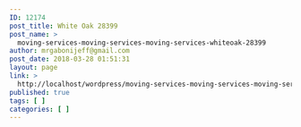 ```yaml
---
ID: 12174
post_title: White Oak 28399
post_name: >
  moving-services-moving-services-moving-services-whiteoak-28399
author: mrgabonijeff@gmail.com
post_date: 2018-03-28 01:51:31
layout: page
link: >
  http://localhost/wordpress/moving-services-moving-services-moving-services-whiteoak-28399/
published: true
tags: [ ]
categories: [ ]
---
```

